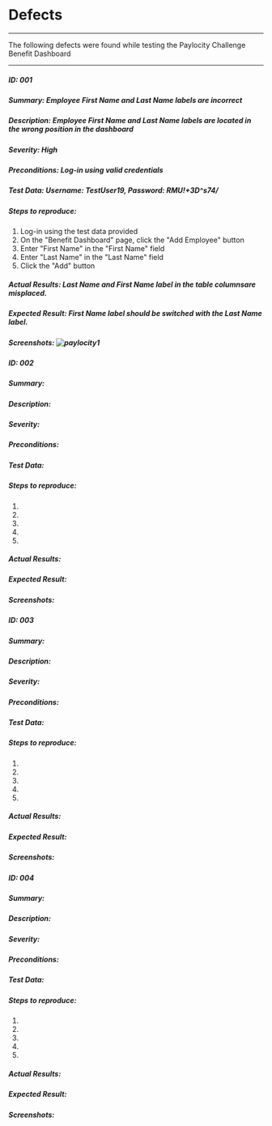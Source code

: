 # Defects
***
The following defects were found while testing the Paylocity Challenge Benefit Dashboard
***
##### ID: 001
##### Summary: Employee First Name and Last Name labels are incorrect
##### Description: Employee First Name and Last Name labels are located in the wrong position in the dashboard
##### Severity: High 

##### Preconditions: Log-in using valid credentials
##### Test Data: Username: TestUser19, Password: RMU!+3D^s74/

##### Steps to reproduce:
1. Log-in using the test data provided
2. On the "Benefit Dashboard" page, click the "Add Employee" button
3. Enter "First Name" in the "First Name" field
4. Enter "Last Name" in the "Last Name" field
5. Click the "Add" button

##### Actual Results: Last Name and First Name label in the table columnsare misplaced.

##### Expected Result: First Name label should be switched with the Last Name label.

##### Screenshots: ![paylocity1](https://user-images.githubusercontent.com/65917569/126861016-6a4c34a0-fea5-4a58-9f01-e26ed68771b9.jpg)


##### ID: 002
##### Summary:
##### Description:
##### Severity:

##### Preconditions:
##### Test Data: 

##### Steps to reproduce:
1.
2.
3.
4.
5.

##### Actual Results:

##### Expected Result: 

##### Screenshots:

##### ID: 003
##### Summary:
##### Description:
##### Severity:

##### Preconditions:
##### Test Data: 

##### Steps to reproduce:
1.
2.
3.
4.
5.

##### Actual Results:

##### Expected Result: 

##### Screenshots:

##### ID: 004
##### Summary:
##### Description:
##### Severity:

##### Preconditions:
##### Test Data: 

##### Steps to reproduce:
1.
2.
3.
4.
5.

##### Actual Results:

##### Expected Result: 

##### Screenshots:
